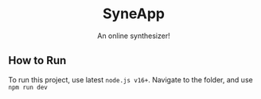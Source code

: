 <div align="center">
  <h1><strong>SyneApp</strong></h1>
  <p>An online synthesizer!</p>
</div>

## How to Run
To run this project, use latest `node.js v16+`.
Navigate to the folder, and use `npm run dev`
